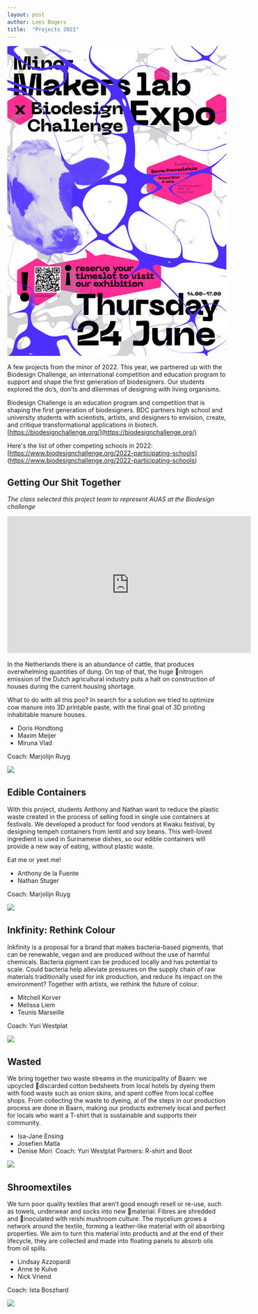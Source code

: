 ```yaml
---
layout: post
author: Loes Bogers
title:  "Projects 2021"
---
```


![](/assets/imgs/expominorml.png)

A few projects from the minor of 2022. This year, we partnered up with the Biodesign Challenge, an international competition and education program to support and shape the first generation of biodesigners. Our students explored the do’s, don’ts and dilemmas of designing with living organisms. 

Biodesign Challenge is an education program and competition that is shaping the first generation of biodesigners. BDC partners high school and university students with scientists, artists, and designers to envision, create, and critique transformational applications in biotech. [https://biodesignchallenge.org/](https://biodesignchallenge.org/)

Here's the list of other competing schools in 2022: [https://www.biodesignchallenge.org/2022-participating-schools] (https://www.biodesignchallenge.org/2022-participating-schools)

## Getting Our Shit Together

*The class selected this project team to represent AUAS at the Biodesign challenge*

<iframe width="560" height="315" src="https://www.youtube.com/embed/aKwfF46F_vM?controls=0" title="YouTube video player" frameborder="0" allow="accelerometer; autoplay; clipboard-write; encrypted-media; gyroscope; picture-in-picture" allowfullscreen></iframe>

In the Netherlands there is an abundance of cattle, that produces overwhelming quantities of dung. On top of that, the huge nitrogen emission of the Dutch agricultural industry puts a halt on construction of houses during the current housing shortage. 

What to do with all this poo? In search for a solution we tried to optimize cow manure into 3D printable paste, with the final goal of 3D printing inhabitable
manure houses.​

* Doris Hondtong​
* Maxim Meijer​
* Miruna Vlad​

Coach: Marjolijn Ruyg

![](/assets/imgs/poo.jpg)

## Edible Containers


With this project, students Anthony and Nathan want to reduce the plastic waste created in the process of selling food in single use containers at festivals. We developed a product for food vendors at Kwaku festival, by designing tempeh containers from lentil and soy beans. This well-loved ingredient is used in Surinamese dishes, so our edible containers will provide a new way of eating, without plastic waste. 

Eat me or yeet me!​

* Anthony de la Fuente​
* Nathan Stuger​

​Coach: Marjolijn Ruyg

![](/assets/imgs/ediblecontainers2.jpg)

## Inkfinity: Rethink Colour

​Inkfinity is a proposal for a brand that makes bacteria-based pigments, that can be  renewable, vegan and are produced without the use of harmful chemicals. Bacteria pigment can be produced locally and has potential to scale. Could bacteria help alleviate pressures on the supply chain of raw materials traditionally used for ink production, and reduce its impact on the environment? Together with artists, we rethink the future of colour.​

* Mitchell Korver​
* Melissa Liem​
* Teunis Marseille​

Coach: Yuri Westplat​

![](/assets/imgs/inkfinity.jpg)
	
## Wasted

We bring together two waste streams in the municipality of Baarn: we upcycled discarded cotton bedsheets from local hotels by dyeing them with food waste such as onion skins, and spent coffee from local coffee shops. From collecting the waste to dyeing, al of the steps in our production process are done in Baarn, making our products extremely local and perfect for locals who want a T-shirt that is sustainable and supports their community.​

* Isa-Jane Ensing​
* Josefien Matla​
* Denise Mori​
​
Coach: Yuri Westplat​
Partners: R-shirt and Boot

![](/assets/imgs/wasted2.jpg)

## Shroomextiles​

We turn poor quality textiles that aren’t good enough resell or re-use, such as towels, underwear and socks into new material. Fibres are shredded and inoculated with reishi mushroom culture. The mycelium grows a network around the textile, forming a leather-like material with oil absorbing properties. We aim to turn this material into products and at the end of their lifecycle, they are collected and made into floating panels to absorb oils from oil spills.​

* Lindsay Azzopardi​
* Anne te Kulve​
* Nick Vriend​

Coach: Ista Boszhard​

![](/assets/imgs/shroomextiles.jpg)


